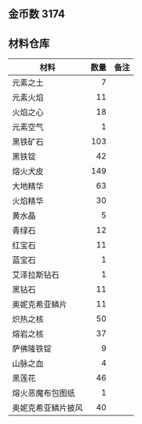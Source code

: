 ## 金币数 3174
## 材料仓库
| 材料        | 数量   |  备注  |
| --------   | -----:  | :----:  |
| 元素之土      | 7   |        |
| 元素火焰      | 11   |        |
| 火焰之心        |   18   |      |
| 元素空气        |    1   |    |
|黑铁矿石|103||
|黑铁锭|42||
|熔火犬皮|149||
|大地精华|63||
|火焰精华|30||
|黄水晶|5||
|青绿石|12||
|红宝石|11||
|蓝宝石|1||
|艾泽拉斯钻石|1||
|黑钻石|11||
|奥妮克希亚鳞片|11||
|炽热之核|50||
|熔岩之核|37||
|萨佛隆铁锭|9||
|山脉之血|4||
|黑莲花|46||
|熔火恶魔布包图纸|1||
|奥妮克希亚鳞片披风|40||
